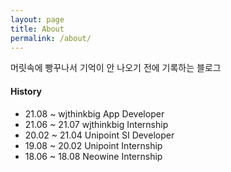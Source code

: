 ```yaml
---
layout: page
title: About
permalink: /about/
---
```


머릿속에 빵꾸나서 기억이 안 나오기 전에 기록하는 블로그

#### History
- 21.08 ~ wjthinkbig App Developer
- 21.06 ~ 21.07 wjthinkbig Internship
- 20.02 ~ 21.04 Unipoint SI Developer
- 19.08 ~ 20.02 Unipoint Internship
- 18.06 ~ 18.08 Neowine Internship
